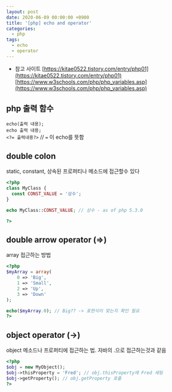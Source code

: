 ```yaml
---
layout: post
date: 2020-06-09 00:00:00 +0900
title: '[php] echo and operator'
categories:
  - php
tags:
  - echo
  - operator
---
```


* 참고 사이트 [https://kitae0522.tistory.com/entry/php01](https://kitae0522.tistory.com/entry/php01)  
[https://www.w3schools.com/php/php_variables.asp](https://www.w3schools.com/php/php_variables.asp)

## php 출력 함수

`echo(출력 내용);`  
`echo 출력 내용;`  
`<?= 출력내용?>` // `=` 이 echo를 뜻함


## double colon
static, constant, 상속된 프로퍼티나 메소드에 접근할수 있다

```php
<?php
class MyClass {
  const CONST_VALUE = '상수';
}

echo MyClass::CONST_VALUE; // 상수 - as of php 5.3.0

?>
```

## double arrow operator (=>)

array 접근하는 방법

```php
<?php
$myArray = array(
    0 => 'Big',
    1 => 'Small',
    2 => 'Up',
    3 => 'Down'
);

echo($myArray.0); // Big?? -> 표현식이 맞는지 확인 필요
?>
```

## object operator (->)

object 메소드나 프로퍼티에 접근하는 법. 자바의 .으로 접근하는것과 같음

```php
<?php
$obj = new MyObject();
$obj->thisProperty = 'Fred'; // obj.thisProperty에 Fred 세팅
$obj->getProperty(); // obj.getProperty 호출
?>
```
